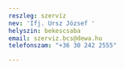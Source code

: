 ```yaml
---
reszleg: szervíz
nev: 'Ifj. Ursz József '
helyszin: bekescsaba
email: szerviz.bcs@dewa.hu
telefonszam: "+36 30 242 2555"

---
```

